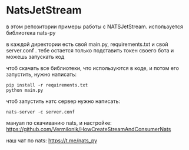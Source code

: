 # NatsJetStream

в этом репозитории примеры работы с NATSJetStream. используется библиотека nats-py

в каждой директории есть свой main.py, requirements.txt и свой server.conf . тебе остается только подставить токен своего бота и можешь запускать код

чтоб скачать все библиотеки, что используются в коде, и потом его запустить, нужно написать:
```
pip install -r requirements.txt
python main.py
```

чтоб запустить натс сервер нужно написать:
```
nats-server -c server.conf 
```

мануал по скачиванию nats, и настройке: https://github.com/Vermilonik/HowCreateStreamAndConsumerNats

наш чат по nats: https://t.me/nats_py
